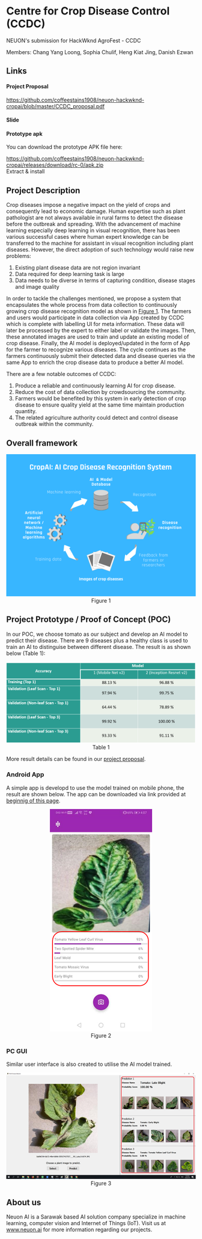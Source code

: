 # Centre for Crop Disease Control (CCDC)
NEUON's submission for HackWknd AgroFest - CCDC

Members: Chang Yang Loong, Sophia Chulif, Heng Kiat Jing, Danish Ezwan

## Links

#### Project Proposal
https://github.com/coffeestains1908/neuon-hackwknd-cropai/blob/master/CCDC_proposal.pdf

#### Slide


#### Prototype apk
You can download the prototype APK file here: 

https://github.com/coffeestains1908/neuon-hackwknd-cropai/releases/download/rc-0/apk.zip  
Extract & install  


## Project Description
Crop diseases impose a negative impact on the yield of crops and consequently lead to economic damage.
Human expertise such as plant pathologist are not always available in rural farms to detect the disease before the outbreak and spreading.
With the advancement of machine learning especially deep learning in visual recognition, there has been various successful cases where human expert knowledge can be transferred to the machine for assistant in visual recognition including plant diseases.
However, the direct adoption of such technology would raise new problems:
1. Existing plant disease data are not region invariant
2. Data required for deep learning task is large
3. Data needs to be diverse in terms of capturing condition, disease stages and image quality
 
In order to tackle the challenges mentioned, we propose a system that encapsulates the whole process from data collection to continuously growing crop disease recognition model as shown in [Figure 1](https://github.com/coffeestains1908/neuon-hackwknd-cropai#overall-framework). The farmers and users would participate in data collection via App created by CCDC which is complete with labelling UI for meta information. These data will later be processed by the expert to either label or validate the images. Then, these annotated images are used to train and update an existing model of crop disease. Finally, the AI model is deployed/updated in the form of App for the farmer to recognize various diseases. The cycle continues as the farmers continuously submit their detected data and disease queries via the same App to enrich the crop disease data to produce a better AI model.
 
There are a few notable outcomes of CCDC:
1. Produce a reliable and continuously learning AI for crop disease.
2. Reduce the cost of data collection by crowdsourcing the community.
3. Farmers would be benefited by this system in early detection of crop disease to ensure quality yield at the same time maintain production quantity.
4. The related agriculture authority could detect and control disease outbreak within the community.


## Overall framework
<p align="center">
  <img src="overall_framework_v2.png"><br />
  Figure 1
</p>

## Project Prototype / Proof of Concept (POC)
In our POC, we choose tomato as our subject and develop an AI model to predict their disease. There are 9 diseases plus a healthy class is used to train an AI to distinguise between different disease. The result is as shown below (Table 1):
<p align="center">
  <img src="quantitative_result.png" width="600"><br />
  Table 1
</p>

More result details can be found in our [project proposal](https://github.com/coffeestains1908/neuon-hackwknd-cropai#project-proposal).

### Android App
A simple app is developd to use the model trained on mobile phone, the result are shown below. The app can be downloaded via link provided at [beginnig of this page](https://github.com/coffeestains1908/neuon-hackwknd-cropai/blob/master/README.md#prototype-apk).
<p align="center">
  <img src="cropAi_android.png"><br />
  Figure 2
</p>

### PC GUI
Similar user interface is also created to utilise the AI model trained.
<p align="center">
  <img src="cropAI_PC.png"><br />
  Figure 3
</p>

## About us
Neuon AI is a Sarawak based AI solution company specialize in machine learning, computer vision and Internet of Things (IoT). Visit us at www.neuon.ai for more information regarding our projects.
